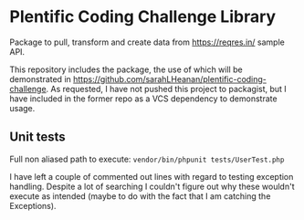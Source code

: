 # Plentific Coding Challenge Library
Package to pull, transform and create data from https://reqres.in/ sample API.

This repository includes the package, the use of which will be demonstrated in https://github.com/sarahLHeanan/plentific-coding-challenge. As requested, I have not pushed this project to packagist, but I have included in the former repo as a VCS dependency to demonstrate usage.

## Unit tests
Full non aliased path to execute: `vendor/bin/phpunit tests/UserTest.php`

I have left a couple of commented out lines with regard to testing exception handling. Despite a lot of searching I couldn't figure out why these wouldn't execute as intended (maybe to do with the fact that I am catching the Exceptions).


